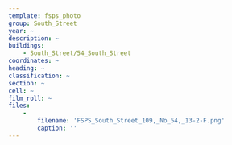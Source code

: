 ```yaml
---
template: fsps_photo
group: South_Street
year: ~
description: ~
buildings:
    - South_Street/54_South_Street
coordinates: ~
heading: ~
classification: ~
section: ~
cell: ~
film_roll: ~
files:
    -
        filename: 'FSPS_South_Street_109,_No_54,_13-2-F.png'
        caption: ''
---
```

